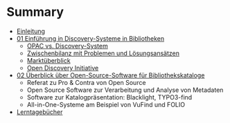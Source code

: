 # Summary

* [Einleitung](README.md)
* [01 Einführung in Discovery-Systeme in Bibliotheken](01_Einfuehrung-Discovery-Systeme.md)
   * [OPAC vs. Discovery-System](01_1_opac_vs_discovery-system.md)
   * [Zwischenbilanz mit Problemen und Lösungsansätzen](01_2_zwischenbilanz_mit_problemen_und_loesungsansaetzen.md)
   * [Marktüberblick](01_3_marktueberblick.md)
   * [Open Discovery Initiative](01_4_open_discovery_initiative.md)
* [02 Überblick über Open-Source-Software für Bibliothekskataloge](02_Ueberblick_Open-Source-Software_fuer_Bibliothekskataloge.md)
   * Referat zu Pro & Contra von Open Source
   * Open Source Software zur Verarbeitung und Analyse von Metadaten
   * Software zur Katalogpräsentation: Blacklight, TYPO3-find
   * All-in-One-Systeme am Beispiel von VuFind und FOLIO
* [Lerntagebücher](lerntagebucher.md)

